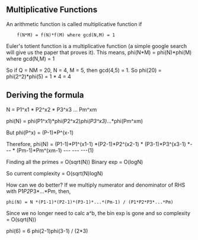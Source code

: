 ## Multiplicative Functions
An arithmetic function is called multiplicative function if
```
    f(N*M) = f(N)*f(M) where gcd(N,M) = 1
```

Euler's totient function is a multiplicative function (a simple google search will give us the paper that proves it).
This means, 
     phi(N*M) = phi(N)*phi(M) where gcd(N,M) = 1

So if Q = NM = 20, N = 4, M = 5, then gcd(4,5) = 1. So phi(20) = phi(2^2)*phi(5) = 1 * 4 = 4

## Deriving the formula
N = P1^x1 * P2^x2 * P3^x3 ... Pm^xm

phi(N) = phi(P1^x1)*phi(P2^x2)*phi(P3^x3)*...*phi(Pm^xm)

But phi(P^x) = (P-1)*P^(x-1)

Therefore, phi(N) = (P1-1)*P1^(x1-1) *(P2-1)*P2^(x2-1) * (P3-1)*P3^(x3-1) *--- * (Pm-1)*Pm^(xm-1) --- --- ---(1)

Finding all the primes = O(sqrt(N))
Binary exp =             O(logN)

So current complexity = O(sqrt(N)logN)

How can we do better?
If we multiply numerator and denominator of RHS with P1*P2*P3*...*Pm, then,

    phi(N) = N *(P1-1)*(P2-1)*(P3-1)*...*(Pm-1) / (P1*P2*P3*...*Pm)

Since we no longer need to calc a^b, the bin exp is gone and so complexity = O(sqrt(N))

phi(6) = 6 phi(2-1)phi(3-1) / (2*3)
